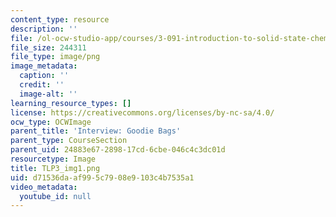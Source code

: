 ```yaml
---
content_type: resource
description: ''
file: /ol-ocw-studio-app/courses/3-091-introduction-to-solid-state-chemistry-fall-2018/d71536daaf995c7908e9103c4b7535a1_TLP3_img1.png
file_size: 244311
file_type: image/png
image_metadata:
  caption: ''
  credit: ''
  image-alt: ''
learning_resource_types: []
license: https://creativecommons.org/licenses/by-nc-sa/4.0/
ocw_type: OCWImage
parent_title: 'Interview: Goodie Bags'
parent_type: CourseSection
parent_uid: 24883e67-2898-17cd-6cbe-046c4c3dc01d
resourcetype: Image
title: TLP3_img1.png
uid: d71536da-af99-5c79-08e9-103c4b7535a1
video_metadata:
  youtube_id: null
---
```

